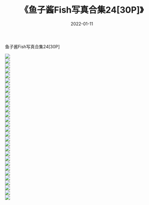 ﻿---
layout: post
title:  《鱼子酱Fish写真合集24[30P]》
date:   2022-01-11
img: http://img.660000.xyz/Sharelink/性感/2022/鱼子酱Fish写真合集24[30P]/000.jpg
categories: [美女, 清纯, 唯美]
---

鱼子酱Fish写真合集24[30P]

  ![](http://img.660000.xyz/Sharelink/性感/2022/鱼子酱Fish写真合集24[30P]/001.jpg) <br> ![](http://img.660000.xyz/Sharelink/性感/2022/鱼子酱Fish写真合集24[30P]/002.jpg) <br> ![](http://img.660000.xyz/Sharelink/性感/2022/鱼子酱Fish写真合集24[30P]/003.jpg) <br> ![](http://img.660000.xyz/Sharelink/性感/2022/鱼子酱Fish写真合集24[30P]/004.jpg) <br> ![](http://img.660000.xyz/Sharelink/性感/2022/鱼子酱Fish写真合集24[30P]/005.jpg) <br> ![](http://img.660000.xyz/Sharelink/性感/2022/鱼子酱Fish写真合集24[30P]/006.jpg) <br> ![](http://img.660000.xyz/Sharelink/性感/2022/鱼子酱Fish写真合集24[30P]/007.jpg) <br> ![](http://img.660000.xyz/Sharelink/性感/2022/鱼子酱Fish写真合集24[30P]/008.jpg) <br> ![](http://img.660000.xyz/Sharelink/性感/2022/鱼子酱Fish写真合集24[30P]/009.jpg) <br> ![](http://img.660000.xyz/Sharelink/性感/2022/鱼子酱Fish写真合集24[30P]/010.jpg) <br> ![](http://img.660000.xyz/Sharelink/性感/2022/鱼子酱Fish写真合集24[30P]/011.jpg) <br> ![](http://img.660000.xyz/Sharelink/性感/2022/鱼子酱Fish写真合集24[30P]/012.jpg) <br> ![](http://img.660000.xyz/Sharelink/性感/2022/鱼子酱Fish写真合集24[30P]/013.jpg) <br> ![](http://img.660000.xyz/Sharelink/性感/2022/鱼子酱Fish写真合集24[30P]/014.jpg) <br> ![](http://img.660000.xyz/Sharelink/性感/2022/鱼子酱Fish写真合集24[30P]/015.jpg) <br> ![](http://img.660000.xyz/Sharelink/性感/2022/鱼子酱Fish写真合集24[30P]/016.jpg) <br> ![](http://img.660000.xyz/Sharelink/性感/2022/鱼子酱Fish写真合集24[30P]/017.jpg) <br> ![](http://img.660000.xyz/Sharelink/性感/2022/鱼子酱Fish写真合集24[30P]/018.jpg) <br> ![](http://img.660000.xyz/Sharelink/性感/2022/鱼子酱Fish写真合集24[30P]/019.jpg) <br> ![](http://img.660000.xyz/Sharelink/性感/2022/鱼子酱Fish写真合集24[30P]/020.jpg) <br> ![](http://img.660000.xyz/Sharelink/性感/2022/鱼子酱Fish写真合集24[30P]/021.jpg) <br> ![](http://img.660000.xyz/Sharelink/性感/2022/鱼子酱Fish写真合集24[30P]/022.jpg) <br> ![](http://img.660000.xyz/Sharelink/性感/2022/鱼子酱Fish写真合集24[30P]/023.jpg) <br> ![](http://img.660000.xyz/Sharelink/性感/2022/鱼子酱Fish写真合集24[30P]/024.jpg) <br> ![](http://img.660000.xyz/Sharelink/性感/2022/鱼子酱Fish写真合集24[30P]/025.jpg) <br> ![](http://img.660000.xyz/Sharelink/性感/2022/鱼子酱Fish写真合集24[30P]/026.jpg) <br> ![](http://img.660000.xyz/Sharelink/性感/2022/鱼子酱Fish写真合集24[30P]/027.jpg) <br> ![](http://img.660000.xyz/Sharelink/性感/2022/鱼子酱Fish写真合集24[30P]/028.jpg) <br> ![](http://img.660000.xyz/Sharelink/性感/2022/鱼子酱Fish写真合集24[30P]/029.jpg) <br> ![](http://img.660000.xyz/Sharelink/性感/2022/鱼子酱Fish写真合集24[30P]/030.jpg) <br>